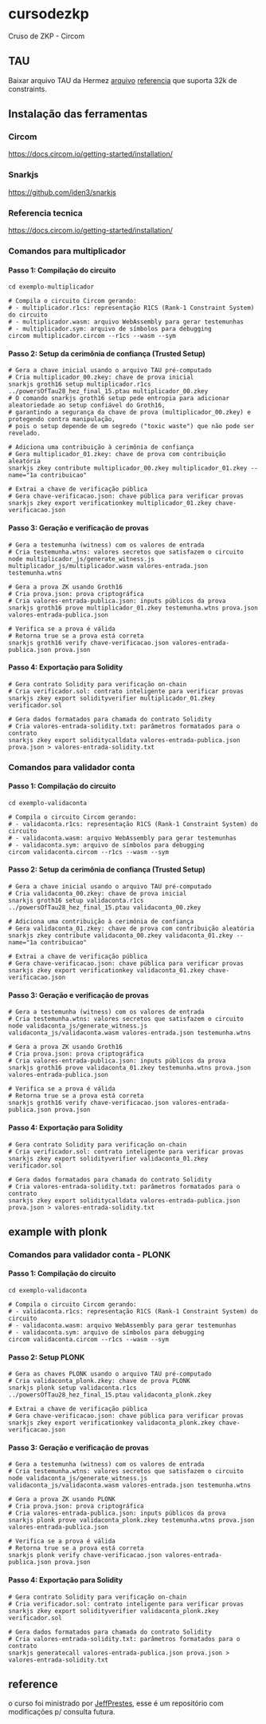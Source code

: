 # cursodezkp
Cruso de ZKP - Circom

## TAU

Baixar arquivo TAU da Hermez [arquivo](https://storage.googleapis.com/zkevm/ptau/powersOfTau28_hez_final_15.ptau) [referencia](https://github.com/iden3/snarkjs?tab=readme-ov-file) que suporta 32k de constraints.

## Instalação das ferramentas

### Circom

https://docs.circom.io/getting-started/installation/

### Snarkjs

https://github.com/iden3/snarkjs

### Referencia tecnica

https://docs.circom.io/getting-started/installation/

### Comandos para multiplicador

#### Passo 1: Compilação do circuito
```shell
cd exemplo-multiplicador

# Compila o circuito Circom gerando:
# - multiplicador.r1cs: representação R1CS (Rank-1 Constraint System) do circuito
# - multiplicador.wasm: arquivo WebAssembly para gerar testemunhas
# - multiplicador.sym: arquivo de símbolos para debugging
circom multiplicador.circom --r1cs --wasm --sym
```

#### Passo 2: Setup da cerimônia de confiança (Trusted Setup)
```shell
# Gera a chave inicial usando o arquivo TAU pré-computado
# Cria multiplicador_00.zkey: chave de prova inicial
snarkjs groth16 setup multiplicador.r1cs ../powersOfTau28_hez_final_15.ptau multiplicador_00.zkey
# O comando snarkjs groth16 setup pede entropia para adicionar aleatoriedade ao setup confiável do Groth16, 
# garantindo a segurança da chave de prova (multiplicador_00.zkey) e protegendo contra manipulação, 
# pois o setup depende de um segredo ("toxic waste") que não pode ser revelado.

# Adiciona uma contribuição à cerimônia de confiança
# Gera multiplicador_01.zkey: chave de prova com contribuição aleatória
snarkjs zkey contribute multiplicador_00.zkey multiplicador_01.zkey --name="1a contribuicao"

# Extrai a chave de verificação pública
# Gera chave-verificacao.json: chave pública para verificar provas
snarkjs zkey export verificationkey multiplicador_01.zkey chave-verificacao.json
```

#### Passo 3: Geração e verificação de provas
```shell
# Gera a testemunha (witness) com os valores de entrada
# Cria testemunha.wtns: valores secretos que satisfazem o circuito
node multiplicador_js/generate_witness.js multiplicador_js/multiplicador.wasm valores-entrada.json testemunha.wtns

# Gera a prova ZK usando Groth16
# Cria prova.json: prova criptográfica
# Cria valores-entrada-publica.json: inputs públicos da prova
snarkjs groth16 prove multiplicador_01.zkey testemunha.wtns prova.json valores-entrada-publica.json

# Verifica se a prova é válida
# Retorna true se a prova está correta
snarkjs groth16 verify chave-verificacao.json valores-entrada-publica.json prova.json 
```

#### Passo 4: Exportação para Solidity
```shell
# Gera contrato Solidity para verificação on-chain
# Cria verificador.sol: contrato inteligente para verificar provas
snarkjs zkey export solidityverifier multiplicador_01.zkey verificador.sol

# Gera dados formatados para chamada do contrato Solidity
# Cria valores-entrada-solidity.txt: parâmetros formatados para o contrato
snarkjs zkey export soliditycalldata valores-entrada-publica.json prova.json > valores-entrada-solidity.txt
```

### Comandos para validador conta

#### Passo 1: Compilação do circuito
```shell
cd exemplo-validaconta

# Compila o circuito Circom gerando:
# - validaconta.r1cs: representação R1CS (Rank-1 Constraint System) do circuito
# - validaconta.wasm: arquivo WebAssembly para gerar testemunhas
# - validaconta.sym: arquivo de símbolos para debugging
circom validaconta.circom --r1cs --wasm --sym
```

#### Passo 2: Setup da cerimônia de confiança (Trusted Setup)
```shell
# Gera a chave inicial usando o arquivo TAU pré-computado
# Cria validaconta_00.zkey: chave de prova inicial
snarkjs groth16 setup validaconta.r1cs ../powersOfTau28_hez_final_15.ptau validaconta_00.zkey

# Adiciona uma contribuição à cerimônia de confiança
# Gera validaconta_01.zkey: chave de prova com contribuição aleatória
snarkjs zkey contribute validaconta_00.zkey validaconta_01.zkey --name="1a contribuicao"

# Extrai a chave de verificação pública
# Gera chave-verificacao.json: chave pública para verificar provas
snarkjs zkey export verificationkey validaconta_01.zkey chave-verificacao.json
```

#### Passo 3: Geração e verificação de provas
```shell
# Gera a testemunha (witness) com os valores de entrada
# Cria testemunha.wtns: valores secretos que satisfazem o circuito
node validaconta_js/generate_witness.js validaconta_js/validaconta.wasm valores-entrada.json testemunha.wtns

# Gera a prova ZK usando Groth16
# Cria prova.json: prova criptográfica
# Cria valores-entrada-publica.json: inputs públicos da prova
snarkjs groth16 prove validaconta_01.zkey testemunha.wtns prova.json valores-entrada-publica.json

# Verifica se a prova é válida
# Retorna true se a prova está correta
snarkjs groth16 verify chave-verificacao.json valores-entrada-publica.json prova.json 
```

#### Passo 4: Exportação para Solidity
```shell
# Gera contrato Solidity para verificação on-chain
# Cria verificador.sol: contrato inteligente para verificar provas
snarkjs zkey export solidityverifier validaconta_01.zkey verificador.sol

# Gera dados formatados para chamada do contrato Solidity
# Cria valores-entrada-solidity.txt: parâmetros formatados para o contrato
snarkjs zkey export soliditycalldata valores-entrada-publica.json prova.json > valores-entrada-solidity.txt
```

## example with plonk
### Comandos para validador conta - PLONK

#### Passo 1: Compilação do circuito
```shell
cd exemplo-validaconta

# Compila o circuito Circom gerando:
# - validaconta.r1cs: representação R1CS (Rank-1 Constraint System) do circuito
# - validaconta.wasm: arquivo WebAssembly para gerar testemunhas
# - validaconta.sym: arquivo de símbolos para debugging
circom validaconta.circom --r1cs --wasm --sym
```

#### Passo 2: Setup PLONK
```shell
# Gera as chaves PLONK usando o arquivo TAU pré-computado
# Cria validaconta_plonk.zkey: chave de prova PLONK
snarkjs plonk setup validaconta.r1cs ../powersOfTau28_hez_final_15.ptau validaconta_plonk.zkey

# Extrai a chave de verificação pública
# Gera chave-verificacao.json: chave pública para verificar provas
snarkjs zkey export verificationkey validaconta_plonk.zkey chave-verificacao.json
```

#### Passo 3: Geração e verificação de provas
```shell
# Gera a testemunha (witness) com os valores de entrada
# Cria testemunha.wtns: valores secretos que satisfazem o circuito
node validaconta_js/generate_witness.js validaconta_js/validaconta.wasm valores-entrada.json testemunha.wtns

# Gera a prova ZK usando PLONK
# Cria prova.json: prova criptográfica
# Cria valores-entrada-publica.json: inputs públicos da prova
snarkjs plonk prove validaconta_plonk.zkey testemunha.wtns prova.json valores-entrada-publica.json

# Verifica se a prova é válida
# Retorna true se a prova está correta
snarkjs plonk verify chave-verificacao.json valores-entrada-publica.json prova.json 
```

#### Passo 4: Exportação para Solidity
```shell
# Gera contrato Solidity para verificação on-chain
# Cria verificador.sol: contrato inteligente para verificar provas
snarkjs zkey export solidityverifier validaconta_plonk.zkey verificador.sol

# Gera dados formatados para chamada do contrato Solidity
# Cria valores-entrada-solidity.txt: parâmetros formatados para o contrato
snarkjs generatecall valores-entrada-publica.json prova.json > valores-entrada-solidity.txt
```
## reference 

o curso foi ministrado por [JeffPrestes](https://www.linkedin.com/in/jeffprestes/), esse é um repositório com modificações p/ consulta futura.